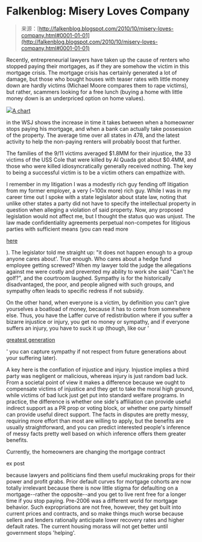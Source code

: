 <!--yml
category: 未分类
date: 2024-05-12 21:19:01
-->

# Falkenblog: Misery Loves Company

> 来源：[http://falkenblog.blogspot.com/2010/10/misery-loves-company.html#0001-01-01](http://falkenblog.blogspot.com/2010/10/misery-loves-company.html#0001-01-01)

Recently, entrepreneurial lawyers have taken up the cause of renters who stopped paying their mortgages, as if they are somehow the victim in this mortgage crisis. The mortgage crisis has certainly generated a lot of damage, but those who bought houses with teaser rates with little money down are hardly victims (Michael Moore compares them to rape victims), but rather, scammers looking for a free lunch (buying a home with little money down is an underpriced option on home values).

[![](img/db6912f2af38bb3edea20c64a842c777.png)](https://blogger.googleusercontent.com/img/b/R29vZ2xl/AVvXsEhp1CSmsrbJkYN9z4dCh2-zuHexpweesK_XrNv3TQws-hQPzjAlUEXbPo3emEDn2Gx2LmSflEM1D1-icXAbqDiyLKaTdPknBcKJDHblXj5CM30pL3AvojYs6V69lr3mLXyYnKLYBA/s1600/foreclosure.gif)[A chart](http://online.wsj.com/article/SB10001424052748703358504575544342488365152.html?KEYWORDS=foreclosure)

in the WSJ shows the increase in time it takes between when a homeowner stops paying his mortgage, and when a bank can actually take possession of the property. The average time over all states in 478, and the latest activity to help the non-paying renters will probably boost that further.

The families of the 9/11 victims averaged $1.8MM for their injustice, the 33 victims of the USS Cole that were killed by Al Quada got about $0.4MM, and those who were killed idiosyncratically generally received nothing. The key to being a successful victim is to be a victim others can empathize with.

I remember in my litigation I was a modestly rich guy fending off litigation from my former employer, a very (~100x more) rich guy. While I was in my career time out I spoke with a state legislator about state law, noting that unlike other states a party did not have to specify the intellectual property in question when alleging a violation of said property. Now, any proposed legislation would not affect me, but I thought the status quo was unjust. The law made confidentiality agreements perpetual non-competes for litigious parties with sufficient means (you can read more

[here](http://www.efalken.com/papers/legaldocs.html)

). The legislator told me straight up: "it does not happen enough to a group anyone cares about'. True enough. Who cares about a hedge fund employee getting screwed? When my lawyer told the judge the allegations against me were costly and prevented my ability to work she said "Can't he golf?", and the courtroom laughed. Sympathy is for the historically disadvantaged, the poor, and people aligned with such groups, and sympathy often leads to specific redress if not subsidy.

On the other hand, when everyone is a victim, by definition you can't give yourselves a boatload of money, because it has to come from somewhere else. Thus, you have the Laffer curve of redistribution where if you suffer a bizarre injustice or injury, you get no money or sympathy, and if everyone suffers an injury, you have to suck it up (though, like our '

[greatest generation](http://en.wikipedia.org/wiki/Greatest_Generation)

' you can capture sympathy if not respect from future generations about your suffering later).

A key here is the conflation of injustice and injury. Injustice implies a third party was negligent or malicious, whereas injury is just random bad luck. From a societal point of view it makes a difference because we ought to compensate victims of injustice and they get to take the moral high ground, while victims of bad luck just get put into standard welfare programs. In practice, the difference is whether one side's affiliation can provide useful indirect support as a PR prop or voting block, or whether one party himself can provide useful direct support. The facts in disputes are pretty messy, requiring more effort than most are willing to apply, but the benefits are usually straightforward, and you can predict interested people's inference of messy facts pretty well based on which inference offers them greater benefits.

Currently, the homeowners are changing the mortgage contract

ex post

because lawyers and politicians find them useful muckraking props for their power and profit grabs. Prior default curves for mortgage cohorts are now totally irrelevant because there is now little stigma for defaulting on a mortgage--rather the opposite--and you get to live rent free for a longer time if you stop paying. Pre-2006 was a different world for mortgage behavior. Such expropriations are not free, however, they get built into current prices and contracts, and so make things much worse because sellers and lenders rationally anticipate lower recovery rates and higher default rates. The current housing morass will not get better until government stops 'helping'.